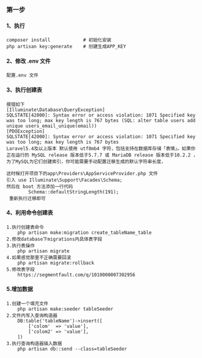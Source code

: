 ### 第一步
#### 1、执行
    composer install            # 初始化安装
    php artisan key:generate    # 创建生成APP_KEY
#### 2、修改 .env 文件
    配置.env 文件
#### 3、执行创建表
    报错如下 
    [Illuminate\Database\QueryException] 
    SQLSTATE[42000]: Syntax error or access violation: 1071 Specified key was too long; max key length is 767 bytes (SQL: alter table users add unique users_email_unique(email)) 
    [PDOException] 
    SQLSTATE[42000]: Syntax error or access violation: 1071 Specified key was too long; max key length is 767 bytes 
    Laravel5.4及以上版本 默认使用 utf8mb4 字符，包括支持在数据库存储「表情」。如果你正在运行的 MySQL release 版本低于5.7.7 或 MariaDB release 版本低于10.2.2 ，为了MySQL为它们创建索引，你可能需要手动配置迁移生成的默认字符串长度，
    
    这时候打开项目下的app\Providers\AppServiceProvider.php 文件 
    引入 use Illuminate\Support\Facades\Schema; 
    然后在 boot 方法添加一行代码 
            Schema::defaultStringLength(191); 
     重新执行迁移即可
#### 4、利用命令创建表
    1.执行创建表命令
        php artisan make:migration create_tableName_table
    2.修改database下migrations内具体表字段
    3.执行表操作
        php artisan migrate
    4.如果感觉那里不正确需要回滚
        php artisan migrate:rollback
    5.修改表字段
        https://segmentfault.com/q/1010000007302956

#### 5.增加数据
    1.创建一个填充文件
        php artisan make:seeder tableSeeder
    2.文件内写入查询构造器
        DB:table('tableName')->insert([
            ['colom'  => 'value'],
            ['colom2' => 'value'],
        ])
    3.执行查询构造器插入数据
        php artisan db::send --class=tableSeeder
